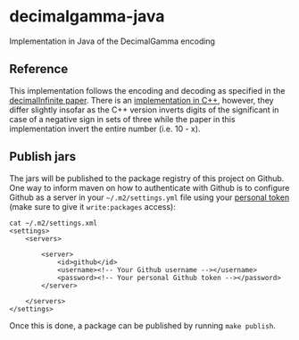 # decimalgamma-java

Implementation in Java of the DecimalGamma encoding

## Reference
This implementation follows the encoding and decoding as specified in the
[decimalInfinite paper](https://arxiv.org/abs/1506.01598). There is an
[implementation in C++](https://github.com/ghislainfourny/decimalgamma-cpp), however, they differ slightly
insofar as the C++ version inverts digits of the significant in case of a negative sign in sets of three
while the paper in this implementation invert the entire number (i.e. 10 - x).

## Publish jars
The jars will be published to the package registry of this project on Github. One way to inform maven on how to
authenticate with Github is to configure Github as a server in your `~/.m2/settings.yml` file using your
[personal token](https://github.com/settings/tokens) (make sure to give it `write:packages` access):
```shell
cat ~/.m2/settings.xml
<settings>
    <servers>
        
        <server>
            <id>github</id>
            <username><!-- Your Github username --></username>
            <password><!-- Your personal Github token --></password>
        </server>

    </servers>
</settings>
```

Once this is done, a package can be published by running `make publish`.